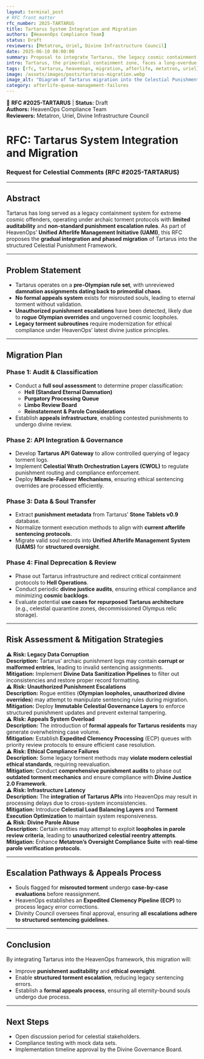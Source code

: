 ```yaml
---
layout: terminal_post
# RFC front matter
rfc_number: 2025-TARTARUS
title: Tartarus System Integration and Migration
authors: [HeavenOps Compliance Team]
status: Draft
reviewers: [Metatron, Uriel, Divine Infrastructure Council]
date: 2025-06-10 08:00:00
summary: Proposal to integrate Tartarus, the legacy cosmic containment system, into the Celestial Punishment Framework under the Unified Afterlife Management Initiative (UAMI).
intro: Tartarus, the primordial containment zone, faces a long-overdue migration to modern, auditable afterlife infrastructure.
tags: [rfc, tartarus, heavenops, migration, afterlife, metatron, uriel]
image: /assets/images/posts/tartarus-migration.webp
image_alt: "Diagram of Tartarus migration into the Celestial Punishment Framework"
category: afterlife-queue-management-failures
---
```

<div class="rfc-meta">
  <span class="rfc-icon" aria-label="RFC Icon">📜</span>
  <strong>RFC #2025-TARTARUS</strong> | <strong>Status:</strong> Draft<br>
  <strong>Authors:</strong> HeavenOps Compliance Team<br>
  <strong>Reviewers:</strong> Metatron, Uriel, Divine Infrastructure Council
</div>

# RFC: Tartarus System Integration and Migration
### Request for Celestial Comments (RFC #2025-TARTARUS)

---

## Abstract
Tartarus has long served as a legacy containment system for extreme cosmic offenders, operating under archaic torment protocols with **limited auditability** and **non-standard punishment escalation rules**. As part of HeavenOps’ **Unified Afterlife Management Initiative (UAMI)**, this RFC proposes the **gradual integration and phased migration** of Tartarus into the structured Celestial Punishment Framework.

---

## Problem Statement
- Tartarus operates on a **pre-Olympian rule set**, with unreviewed **damnation assignments dating back to primordial chaos**.
- **No formal appeals system** exists for misrouted souls, leading to eternal torment without validation.
- **Unauthorized punishment escalations** have been detected, likely due to **rogue Olympian overrides** and ungoverned cosmic loopholes.
- **Legacy torment subroutines** require modernization for ethical compliance under HeavenOps’ latest divine justice principles.

---

## Migration Plan
### Phase 1: Audit & Classification
- Conduct a **full soul assessment** to determine proper classification:
  - **Hell (Standard Eternal Damnation)**
  - **Purgatory Processing Queue**
  - **Limbo Review Board**
  - **Reinstatement & Parole Considerations**
- Establish **appeals infrastructure**, enabling contested punishments to undergo divine review.

### Phase 2: API Integration & Governance
- Develop **Tartarus API Gateway** to allow controlled querying of legacy torment logs.
- Implement **Celestial Wrath Orchestration Layers (CWOL)** to regulate punishment routing and compliance enforcement.
- Deploy **Miracle-Failover Mechanisms**, ensuring ethical sentencing overrides are processed efficiently.

### Phase 3: Data & Soul Transfer
- Extract **punishment metadata** from Tartarus’ **Stone Tablets v0.9** database.
- Normalize torment execution methods to align with **current afterlife sentencing protocols**.
- Migrate valid soul records into **Unified Afterlife Management System (UAMS)** for **structured oversight**.

### Phase 4: Final Deprecation & Review
- Phase out Tartarus infrastructure and redirect critical containment protocols to **Hell Operations**.
- Conduct periodic **divine justice audits**, ensuring ethical compliance and minimizing **cosmic backlogs**.
- Evaluate potential **use cases for repurposed Tartarus architecture** (e.g., celestial quarantine zones, decommissioned Olympus relic storage).

---

## Risk Assessment & Mitigation Strategies
<div class="rfc-risk">
  <span class="rfc-risk-icon" aria-label="Warning">⚠️</span>
  <strong>Risk: Legacy Data Corruption</strong><br>
  <strong>Description:</strong> Tartarus’ archaic punishment logs may contain <strong>corrupt or malformed entries</strong>, leading to invalid sentencing assignments.<br>
  <strong>Mitigation:</strong> Implement <strong>Divine Data Sanitization Pipelines</strong> to filter out inconsistencies and restore proper record formatting.
</div>
<div class="rfc-risk">
  <span class="rfc-risk-icon" aria-label="Warning">⚠️</span>
  <strong>Risk: Unauthorized Punishment Escalations</strong><br>
  <strong>Description:</strong> Rogue entities (<strong>Olympian loopholes, unauthorized divine overrides</strong>) may attempt to manipulate sentencing rules during migration.<br>
  <strong>Mitigation:</strong> Deploy <strong>Immutable Celestial Governance Layers</strong> to enforce structured punishment updates and prevent external tampering.
</div>
<div class="rfc-risk">
  <span class="rfc-risk-icon" aria-label="Warning">⚠️</span>
  <strong>Risk: Appeals System Overload</strong><br>
  <strong>Description:</strong> The introduction of <strong>formal appeals for Tartarus residents</strong> may generate overwhelming case volume.<br>
  <strong>Mitigation:</strong> Establish <strong>Expedited Clemency Processing</strong> (ECP) queues with priority review protocols to ensure efficient case resolution.
</div>
<div class="rfc-risk">
  <span class="rfc-risk-icon" aria-label="Warning">⚠️</span>
  <strong>Risk: Ethical Compliance Failures</strong><br>
  <strong>Description:</strong> Some legacy torment methods may <strong>violate modern celestial ethical standards</strong>, requiring reevaluation.<br>
  <strong>Mitigation:</strong> Conduct <strong>comprehensive punishment audits</strong> to phase out <strong>outdated torment mechanics</strong> and ensure compliance with <strong>Divine Justice 2.0 Framework</strong>.
</div>
<div class="rfc-risk">
  <span class="rfc-risk-icon" aria-label="Warning">⚠️</span>
  <strong>Risk: Infrastructure Latency</strong><br>
  <strong>Description:</strong> The <strong>integration of Tartarus APIs</strong> into HeavenOps may result in processing delays due to cross-system inconsistencies.<br>
  <strong>Mitigation:</strong> Introduce <strong>Celestial Load Balancing Layers</strong> and <strong>Torment Execution Optimization</strong> to maintain system responsiveness.
</div>
<div class="rfc-risk">
  <span class="rfc-risk-icon" aria-label="Warning">⚠️</span>
  <strong>Risk: Divine Parole Abuse</strong><br>
  <strong>Description:</strong> Certain entities may attempt to exploit <strong>loopholes in parole review criteria</strong>, leading to <strong>unauthorized celestial reentry attempts</strong>.<br>
  <strong>Mitigation:</strong> Enhance <strong>Metatron’s Oversight Compliance Suite</strong> with <strong>real-time parole verification protocols</strong>.
</div>

---

## Escalation Pathways & Appeals Process
- Souls flagged for **misrouted torment** undergo **case-by-case evaluations** before reassignment.
- HeavenOps establishes an **Expedited Clemency Pipeline (ECP)** to process legacy error corrections.
- Divinity Council oversees final approval, ensuring **all escalations adhere to structured sentencing guidelines**.

---

## Conclusion
By integrating Tartarus into the HeavenOps framework, this migration will:
- Improve **punishment auditability** and **ethical oversight**.
- Enable **structured torment escalation**, reducing legacy sentencing errors.
- Establish a **formal appeals process**, ensuring all eternity-bound souls undergo due process.

---

## Next Steps
- Open discussion period for celestial stakeholders.
- Compliance testing with mock data sets.
- Implementation timeline approval by the Divine Governance Board.